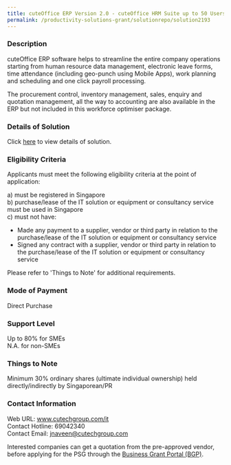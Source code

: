 ```yaml
---
title: cuteOffice ERP Version 2.0 - cuteOffice HRM Suite up to 50 Users
permalink: /productivity-solutions-grant/solutionrepo/solution2193
---
```


### Description

cuteOffice ERP software helps to streamline the entire company operations starting from human resource data management, electronic leave forms, time attendance (including geo-punch using Mobile Apps), work planning and scheduling and one click payroll processing. 

The procurement control, inventory management, sales, enquiry and quotation management, all the way to accounting are also available in the ERP but not included in this workforce optimiser package.

### Details of Solution

Click <a href='https://www.gobusiness.gov.sg/images/psg/CutechInfocomm20200803_Desensitised_Annex_3_Part_4.pdf' target='_blank' rel='noopener'>here</a> to view details of solution.

### Eligibility Criteria

Applicants must meet the following eligibility criteria at the point of application:

a) must be registered in Singapore <br>
b) purchase/lease of the IT solution or equipment or consultancy service must be used in Singapore <br>
c) must not have:
- Made any payment to a supplier, vendor or third party in relation to the purchase/lease of the IT solution or equipment or consultancy service
- Signed any contract with a supplier, vendor or third party in relation to the purchase/lease of the IT solution or equipment or consultancy service

Please refer to 'Things to Note' for additional requirements.

### Mode of Payment
Direct Purchase

### Support Level
Up to 80% for SMEs <br>
N.A. for non-SMEs

### Things to Note
Minimum 30% ordinary shares (ultimate individual ownership) held directly/indirectly by Singaporean/PR

### Contact Information
Web URL: www.cutechgroup.com/it <br>Contact Hotline: 69042340 <br>Contact Email: jnaveen@cutechgroup.com <br>

Interested companies can get a quotation from the pre-approved vendor, before applying for the PSG through the <a target='_blank' rel='noopener' href='https://www.businessgrants.gov.sg/'>Business Grant Portal (BGP)</a>.
